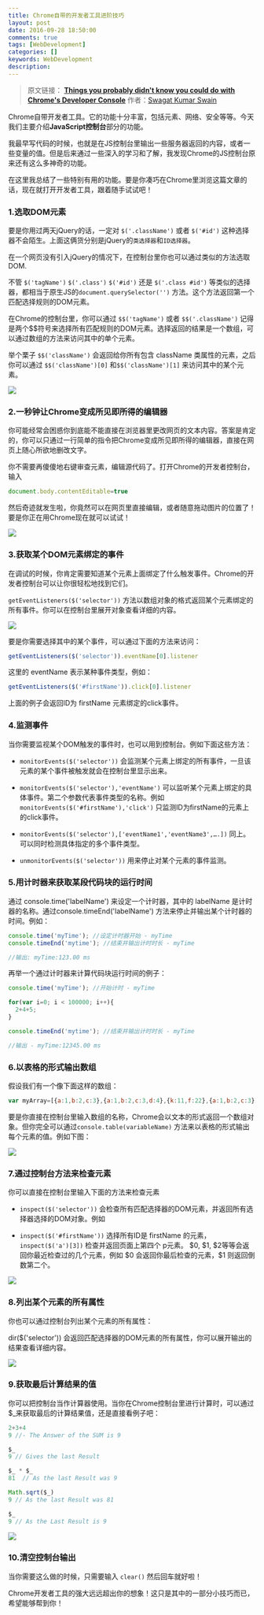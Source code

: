 ```yaml
---
title: Chrome自带的开发者工具进阶技巧
layout: post
date: 2016-09-28 18:50:00
comments: true
tags: [WebDevelopment]
categories: []
keywords: WebDevelopment
description: 
---
```



> 原文链接： [**Things you probably didn't know you could do with Chrome's Developer Console**](https://medium.freecodecamp.com/10-tips-to-maximize-your-javascript-debugging-experience-b69a75859329#.iu8wnwr86)
> 作者：[Swagat Kumar Swain](https://medium.freecodecamp.com/@swagatswain)


Chrome自带开发者工具。它的功能十分丰富，包括元素、网络、安全等等。今天我们主要介绍**JavaScript控制台**部分的功能。

我最早写代码的时候，也就是在JS控制台里输出一些服务器返回的内容，或者一些变量的值。但是后来通过一些深入的学习和了解，我发现Chrome的JS控制台原来还有这么多神奇的功能。

在这里我总结了一些特别有用的功能。要是你凑巧在Chrome里浏览这篇文章的话，现在就打开开发者工具，跟着随手试试吧！


### **1.选取DOM元素**

要是你用过两天jQuery的话，一定对 `$('.className')` 或者 `$('#id')` 这种选择器不会陌生。上面这俩货分别是jQuery的`类选择器`和`ID选择器`。

在一个网页没有引入jQuery的情况下，在控制台里你也可以通过类似的方法选取DOM.

不管 `$('tagName')` `$('.class')` `$('#id')` 还是 `$('.class #id')` 等类似的选择器，都相当于原生JS的`document.querySelector('')` 方法。这个方法返回第一个匹配选择规则的DOM元素。

在Chrome的控制台里，你可以通过 `$$('tagName')` 或者 `$$('.className')` 记得是两个\$\$符号来选择所有匹配规则的DOM元素。选择返回的结果是一个数组，可以通过数组的方法来访问其中的单个元素。

举个栗子 `$$('className')` 会返回给你所有包含 className 类属性的元素，之后你可以通过 `$$('className')[0]` 和`$$('className')[1]` 来访问其中的某个元素。

![](http://img.blog.csdn.net/20160928183251857)

<!--more-->


### **2.一秒钟让Chrome变成所见即所得的编辑器**

你可能经常会困惑你到底能不能直接在浏览器里更改网页的文本内容。答案是肯定的，你可以只通过一行简单的指令把Chrome变成所见即所得的编辑器，直接在网页上随心所欲地删改文字。

你不需要再傻傻地右键审查元素，编辑源代码了。打开Chrome的开发者控制台，输入

```js
document.body.contentEditable=true
```

然后奇迹就发生啦，你竟然可以在网页里直接编辑，或者随意拖动图片的位置了！要是你正在用Chrome现在就可以试试！

![](http://img.blog.csdn.net/20160928183416388)


### **3.获取某个DOM元素绑定的事件**

在调试的时候，你肯定需要知道某个元素上面绑定了什么触发事件。Chrome的开发者控制台可以让你很轻松地找到它们。

`getEventListeners($('selector'))` 方法以数组对象的格式返回某个元素绑定的所有事件。你可以在控制台里展开对象查看详细的内容。

![](http://img.blog.csdn.net/20160928183613844)

要是你需要选择其中的某个事件，可以通过下面的方法来访问：

```js
getEventListeners($('selector')).eventName[0].listener
```

这里的 eventName 表示某种事件类型，例如：

```js
getEventListeners($('#firstName')).click[0].listener
```

上面的例子会返回ID为 firstName 元素绑定的click事件。



### **4.监测事件**

当你需要监视某个DOM触发的事件时，也可以用到控制台。例如下面这些方法：

 - `monitorEvents($('selector'))` 会监测某个元素上绑定的所有事件，一旦该元素的某个事件被触发就会在控制台里显示出来。
 
 - `monitorEvents($('selector'),'eventName')` 可以监听某个元素上绑定的具体事件。第二个参数代表事件类型的名称。例如 `monitorEvents($('#firstName'),'click')` 只监测ID为firstName的元素上的click事件。
 
 - `monitorEvents($('selector'),['eventName1','eventName3',….])` 同上。可以同时检测具体指定的多个事件类型。
 
 - `unmonitorEvents($('selector'))` 用来停止对某个元素的事件监测。



### **5.用计时器来获取某段代码块的运行时间**

通过 console.time('labelName') 来设定一个计时器，其中的 labelName 是计时器的名称。通过console.timeEnd('labelName') 方法来停止并输出某个计时器的时间。例如：

```js
console.time('myTime'); //设定计时器开始 - myTime
console.timeEnd('mytime'); //结束并输出计时时长 - myTime

//输出: myTime:123.00 ms
```

再举一个通过计时器来计算代码块运行时间的例子：

```js
console.time('myTime'); //开始计时 - myTime

for(var i=0; i < 100000; i++){
  2+4+5;
}

console.timeEnd('mytime'); //结束并输出计时时长 - myTime

//输出 - myTime:12345.00 ms
```


### **6.以表格的形式输出数组**

假设我们有一个像下面这样的数组：

```js
var myArray=[{a:1,b:2,c:3},{a:1,b:2,c:3,d:4},{k:11,f:22},{a:1,b:2,c:3}]
```

要是你直接在控制台里输入数组的名称，Chrome会以文本的形式返回一个数组对象。但你完全可以通过`console.table(variableName)` 方法来以表格的形式输出每个元素的值。例如下图：

![](http://img.blog.csdn.net/20160928184410011)


### **7.通过控制台方法来检查元素**

你可以直接在控制台里输入下面的方法来检查元素

 - `inspect($('selector'))` 会检查所有匹配选择器的DOM元素，并返回所有选择器选择的DOM对象。例如

 - `inspect($('#firstName'))` 选择所有ID是 firstName 的元素，`inspect($('a')[3])` 检查并返回页面上第四个 p元素。
\$0, \$1, \$2等等会返回你最近检查过的几个元素，例如 \$0 会返回你最后检查的元素，\$1 则返回倒数第二个。

![](http://img.blog.csdn.net/20160928184610441)



### **8.列出某个元素的所有属性**

你也可以通过控制台列出某个元素的所有属性：

dir($('selector')) 会返回匹配选择器的DOM元素的所有属性，你可以展开输出的结果查看详细内容。

![](http://img.blog.csdn.net/20160928184731077)


### **9.获取最后计算结果的值**

你可以把控制台当作计算器使用。当你在Chrome控制台里进行计算时，可以通过$_来获取最后的计算结果值，还是直接看例子吧：

```js
2+3+4
9 //- The Answer of the SUM is 9

$_
9 // Gives the last Result

$_ * $_
81  // As the last Result was 9

Math.sqrt($_)
9 // As the last Result was 81

$_
9 // As the Last Result is 9
```

![](http://img.blog.csdn.net/20160928184825129)


### **10.清空控制台输出**

当你需要这么做的时候，只需要输入 `clear()` 然后回车就好啦！

Chrome开发者工具的强大远远超出你的想象！这只是其中的一部分小技巧而已，希望能够帮到你！